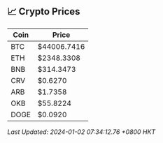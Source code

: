 ## 📈 Crypto Prices

| Coin | Price |
| ---- | ----- |
| BTC | $44006.7416 |
| ETH | $2348.3308 |
| BNB | $314.3473 |
| CRV | $0.6270 |
| ARB | $1.7358 |
| OKB | $55.8224 |
| DOGE | $0.0920 |

_Last Updated: 2024-01-02 07:34:12.76 +0800 HKT_